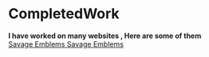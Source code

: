 # CompletedWork
<b> I have worked on many websites , Here are some of them </b>
</br>
<a href= "https://save.aquanovacondosvip.ca"> Savage Emblems </a>
<a href= "https://save.aquanovacondosvip.ca"> Savage Emblems </a>
